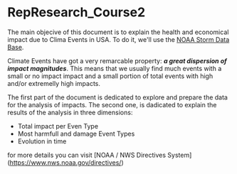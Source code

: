 # RepResearch_Course2

The main objecive of this document is to explain the health and economical impact due to Clima Events in USA. To do it, we'll use the [NOAA Storm Data Base](https://d396qusza40orc.cloudfront.net/repdata%2Fdata%2FStormData.csv.bz2).

Climate Events have got a very remarcable property: ___a great dispersion of impact magnitudes___. This means that we usually find much events with a small or no impact impact and a small portion of total events with high and/or extremelly high impacts.

The first part of the document is dedicated to explore and prepare the data for the analysis of impacts. The second one, is dadicated to explain the results of the analysis in three dimensions:

+ Total impact per Even Type
+ Most harmfull and damage Event Types
+ Evolution in time

for more details you can visit [NOAA / NWS Directives System] (https://www.nws.noaa.gov/directives/)
